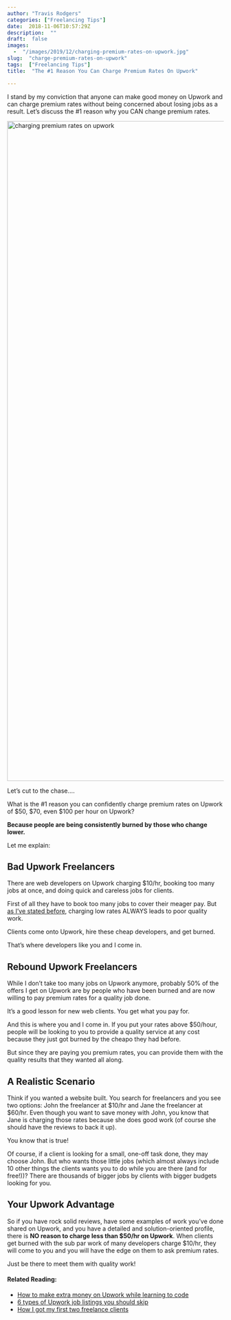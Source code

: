 ```yaml
---
author: "Travis Rodgers"
categories: ["Freelancing Tips"]
date:  2018-11-06T10:57:29Z
description:  ""
draft:  false
images: 
  -  "/images/2019/12/charging-premium-rates-on-upwork.jpg"
slug:  "charge-premium-rates-on-upwork"
tags:  ["Freelancing Tips"]
title:  "The #1 Reason You Can Charge Premium Rates On Upwork"

---
```



<p>I stand by my conviction that anyone can make good money on Upwork and can charge premium rates without being concerned about losing jobs as a result. Let&rsquo;s discuss the #1 reason why you CAN change premium rates.</p>
<p class="textcenter"><img alt="charging premium rates on upwork" width="1536" data-rjs="2" src="/images/2019/12/charging-premium-rates-on-upwork.jpg" style=""></p>
<p>Let&rsquo;s cut to the chase&hellip;.</p>
<p>What is the #1 reason you can confidently charge premium rates on Upwork of $50, $70, even $100 per hour on Upwork?</p>
<p><strong>Because people are being consistently burned by those who change lower.</strong></p>
<p>Let me explain:&nbsp;</p>
<h2>Bad Upwork Freelancers</h2>
<p>There are web developers on Upwork charging $10/hr, booking too many jobs at once, and doing quick and careless jobs for clients.&nbsp;</p>
<p>First of all they have to book too many jobs to cover their meager pay. But <a href="/how-much-should-i-charge-for-freelance-web-development" rel="nofollow" target="_blank">as I&rsquo;ve stated before</a>, charging low rates ALWAYS leads to poor quality work.&nbsp;</p>
<p>Clients come onto Upwork, hire these cheap developers, and get burned.&nbsp;</p>
<p>That&rsquo;s where developers like you and I come in.</p>
<h2>Rebound Upwork Freelancers</h2>
<p>While I don&rsquo;t take too many jobs on Upwork anymore, probably 50% of the offers I get on Upwork are by people who have been burned and are now willing to pay premium rates for a quality job done.</p>
<p>It&rsquo;s a good lesson for new web clients. You get what you pay for.</p>
<p>And this is where you and I come in. If you put your rates above $50/hour, people will be looking to you to provide a quality service at any cost because they just got burned by the cheapo they had before.</p>
<p>But since they are paying you premium rates, you can provide them with the quality results that they wanted all along.&nbsp;</p>
<h2>A Realistic Scenario</h2>
<p>Think if you wanted a website built. You search for freelancers and you see two options: John the freelancer at $10/hr and Jane the freelancer at $60/hr. Even though you want to save money with John, you know that Jane is charging those rates because she does good work (of course she should have the reviews to back it up).&nbsp;</p>
<p>You know that is true!</p>
<p>Of course, if a client is looking for a small, one-off task done, they may choose John. But who wants those little jobs (which almost always include 10 other things the clients wants you to do while you are there (and for free!))? There are thousands of bigger jobs by clients with bigger budgets looking for you.&nbsp;</p>
<h2>Your Upwork Advantage</h2>
<p>So if you have rock solid reviews, have some examples of work you&rsquo;ve done shared on Upwork, and you have a detailed and solution-oriented profile, there is <strong>NO reason to charge less than $50/hr on Upwork</strong>. When clients get burned with the sub par work of many developers charge $10/hr, they will come to you and you will have the edge on them to ask premium rates.</p>
<p>Just be there to meet them with quality work!</p>
<h4>Related Reading:</h4>
<ul class=""><li><a href="/make-extra-money-on-upwork-while-learning-to-code" target="_blank">How to make extra money on Upwork while learning to code</a></li>
<li><a href="/6-types-upwork-job-listings-you-should-skip" target="_blank">6 types of Upwork job listings you should skip</a></li>
<li><a href="/first-2-freelance-clients" target="_blank">How I got my first two freelance clients</a></li>
</ul>



